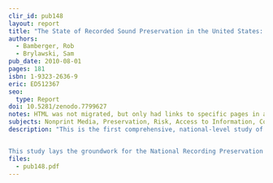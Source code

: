 ```yaml
---
clir_id: pub148
layout: report
title: "The State of Recorded Sound Preservation in the United States: A National Legacy at Risk in the Digital Age"
authors: 
  - Bamberger, Rob
  - Brylawski, Sam
pub_date: 2010-08-01
pages: 181
isbn: 1-9323-2636-9
eric: ED512367
seo:
  type: Report
doi: 10.5281/zenodo.7799627
notes: HTML was not migrated, but only had links to specific pages in a pdf
subjects: Nonprint Media, Preservation, Risk, Access to Information, Copyrights, Federal Legislation, State Legislation, Barriers, Archives, Library Materials, Problems, Technology, Metadata, Storage, Best Practices, Library Education, Curriculum Development
description: "This is the first comprehensive, national-level study of the state of sound recording preservation ever conducted in the U.S. The authors, Rob Bamberger and Sam Brylawski, have produced a study outlining the web of interlocking issues that now threaten the long-term survival of our sound recording history. This study tells us that major areas of America’s recorded sound heritage have already been destroyed or remain inaccessible to the public. It suggests that the lack of conformity between federal and state laws may adversely affect the long-term survival of pre-1972-era sound recordings in particular. And, it warns that the continued lack of national coordination among interested parties in the public and private sectors, in addressing the challenges in preservation, professional education and public access, may not yet be arresting permanent loss of irreplaceable sound recordings in all genres.


This study lays the groundwork for the National Recording Preservation Plan that was mandated under the National Recording Preservation Act of 2000 and will be published by the Library of Congress later in 2010. The National Recording Preservation Plan will make specific recommendations for addressing the complex problems revealed by The State of Recorded Sound Preservation in the United States."
files:
  - pub148.pdf
---
```

